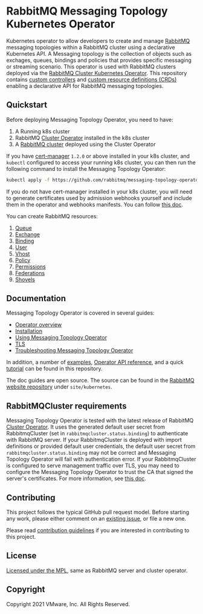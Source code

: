 # RabbitMQ Messaging Topology Kubernetes Operator

Kubernetes operator to allow developers to create and manage [RabbitMQ](https://www.rabbitmq.com/) messaging topologies within a RabbitMQ cluster using a declarative Kubernetes API.
A Messaging topology is the collection of objects such as exchages, queues, bindings and policies that provides specific messaging or streaming scenario. 
This operator is used with RabbitMQ clusters deployed via the [RabbitMQ Cluster Kubernetes Operator](https://github.com/rabbitmq/cluster-operator/). This repository contains [custom controllers](https://kubernetes.io/docs/concepts/extend-kubernetes/api-extension/custom-resources/#custom-controllers) and [custom resource definitions (CRDs)](https://kubernetes.io/docs/concepts/extend-kubernetes/api-extension/custom-resources/#customresourcedefinitions) enabling a declarative API for RabbitMQ messaging topologies.

## Quickstart

Before deploying Messaging Topology Operator, you need to have:

1. A Running k8s cluster
2. RabbitMQ [Cluster Operator](https://github.com/rabbitmq/cluster-operator) installed in the k8s cluster
3. A [RabbitMQ cluster](https://github.com/rabbitmq/cluster-operator/tree/main/docs/examples) deployed using the Cluster Operator

If you have [cert-manager](https://cert-manager.io/docs/installation/kubernetes/) `1.2.0` or above installed in your k8s cluster, and `kubectl` configured to access your running k8s cluster, you can then run the following command to install the Messaging Topology Operator:

```bash
kubectl apply -f https://github.com/rabbitmq/messaging-topology-operator/releases/latest/download/messaging-topology-operator-with-certmanager.yaml
```

If you do not have cert-manager installed in your k8s cluster, you will need to generate certificates used by admission webhooks yourself and include them in the operator and webhooks manifests.
You can follow [this doc](https://www.rabbitmq.com/kubernetes/operator/install-topology-operator.html).

You can create RabbitMQ resources:

1. [Queue](./docs/examples/queues)
2. [Exchange](./docs/examples/exchanges)
3. [Binding](./docs/examples/bindings)
4. [User](./docs/examples/users)
5. [Vhost](./docs/examples/vhosts)
6. [Policy](./docs/examples/policies)
7. [Permissions](./docs/examples/permissions)
8. [Federations](./docs/examples/federations)
9. [Shovels](./docs/examples/shovels)

## Documentation

Messaging Topology Operator is covered in several guides:

 - [Operator overview](https://www.rabbitmq.com/kubernetes/operator/operator-overview.html#topology-operator)
 - [Installation](https://www.rabbitmq.com/kubernetes/operator/install-topology-operator.html)
 - [Using Messaging Topology Operator](https://www.rabbitmq.com/kubernetes/operator/using-topology-operator.html)
 - [TLS](https://www.rabbitmq.com/kubernetes/operator/tls-topology-operator.html)
 - [Troubleshooting Messaging Topology Operator](https://www.rabbitmq.com/kubernetes/operator/troubleshooting-topology-operator.html)

In addition, a number of [examples](./docs/examples), [Operator API reference](https://github.com/rabbitmq/messaging-topology-operator/blob/main/docs/api/rabbitmq.com.ref.asciidoc), and a quick [tutorial](./docs/tutorial) can be found in this repository.

The doc guides are open source. The source can be found in the [RabbitMQ website repository](https://github.com/rabbitmq/rabbitmq-website/)
under `site/kubernetes`.

## RabbitMQCluster requirements

Messaging Topology Operator is tested with the latest release of RabbitMQ [Cluster Operator](https://github.com/rabbitmq/cluster-operator).
It uses the generated default user secret from RabbitmqCluster (set in `rabbitmqcluster.status.binding`) to authenticate with RabbitMQ server.
If your RabbitmqCluster is deployed with import definitions or provided default user credentials,
the default user secret from `rabbitmqcluster.status.binding` may not be correct and Messaging Topology Operator will fail with authentication error.
If your RabbitmqCluster is configured to serve management traffic over TLS, you may need to configure the Messaging Topology Operator to trust the CA that signed the server's certificates. For more information, see [this doc](https://www.rabbitmq.com/kubernetes/operator/tls-topology-operator.html).

## Contributing

This project follows the typical GitHub pull request model. Before starting any work, please either comment on an [existing issue](https://github.com/rabbitmq/messaging-topology-operator/issues), or file a new one.

Please read [contribution guidelines](CONTRIBUTING.md) if you are interested in contributing to this project.

## License

[Licensed under the MPL](LICENSE.txt), same as RabbitMQ server and cluster operator.

## Copyright

Copyright 2021 VMware, Inc. All Rights Reserved.
